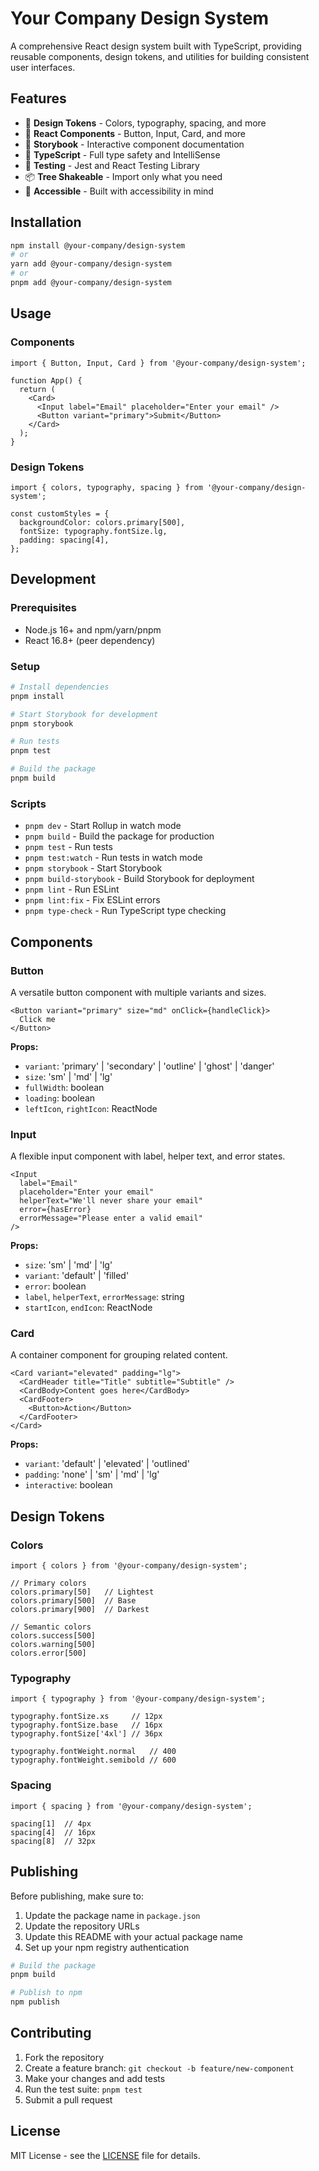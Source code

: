 # Your Company Design System

A comprehensive React design system built with TypeScript, providing reusable components, design tokens, and utilities for building consistent user interfaces.

## Features

- 🎨 **Design Tokens** - Colors, typography, spacing, and more
- 🧩 **React Components** - Button, Input, Card, and more
- 📖 **Storybook** - Interactive component documentation
- 🔧 **TypeScript** - Full type safety and IntelliSense
- 🧪 **Testing** - Jest and React Testing Library
- 📦 **Tree Shakeable** - Import only what you need
- 🎯 **Accessible** - Built with accessibility in mind

## Installation

```bash
npm install @your-company/design-system
# or
yarn add @your-company/design-system
# or
pnpm add @your-company/design-system
```

## Usage

### Components

```tsx
import { Button, Input, Card } from '@your-company/design-system';

function App() {
  return (
    <Card>
      <Input label="Email" placeholder="Enter your email" />
      <Button variant="primary">Submit</Button>
    </Card>
  );
}
```

### Design Tokens

```tsx
import { colors, typography, spacing } from '@your-company/design-system';

const customStyles = {
  backgroundColor: colors.primary[500],
  fontSize: typography.fontSize.lg,
  padding: spacing[4],
};
```

## Development

### Prerequisites

- Node.js 16+ and npm/yarn/pnpm
- React 16.8+ (peer dependency)

### Setup

```bash
# Install dependencies
pnpm install

# Start Storybook for development
pnpm storybook

# Run tests
pnpm test

# Build the package
pnpm build
```

### Scripts

- `pnpm dev` - Start Rollup in watch mode
- `pnpm build` - Build the package for production
- `pnpm test` - Run tests
- `pnpm test:watch` - Run tests in watch mode
- `pnpm storybook` - Start Storybook
- `pnpm build-storybook` - Build Storybook for deployment
- `pnpm lint` - Run ESLint
- `pnpm lint:fix` - Fix ESLint errors
- `pnpm type-check` - Run TypeScript type checking

## Components

### Button

A versatile button component with multiple variants and sizes.

```tsx
<Button variant="primary" size="md" onClick={handleClick}>
  Click me
</Button>
```

**Props:**
- `variant`: 'primary' | 'secondary' | 'outline' | 'ghost' | 'danger'
- `size`: 'sm' | 'md' | 'lg'
- `fullWidth`: boolean
- `loading`: boolean
- `leftIcon`, `rightIcon`: ReactNode

### Input

A flexible input component with label, helper text, and error states.

```tsx
<Input
  label="Email"
  placeholder="Enter your email"
  helperText="We'll never share your email"
  error={hasError}
  errorMessage="Please enter a valid email"
/>
```

**Props:**
- `size`: 'sm' | 'md' | 'lg'
- `variant`: 'default' | 'filled'
- `error`: boolean
- `label`, `helperText`, `errorMessage`: string
- `startIcon`, `endIcon`: ReactNode

### Card

A container component for grouping related content.

```tsx
<Card variant="elevated" padding="lg">
  <CardHeader title="Title" subtitle="Subtitle" />
  <CardBody>Content goes here</CardBody>
  <CardFooter>
    <Button>Action</Button>
  </CardFooter>
</Card>
```

**Props:**
- `variant`: 'default' | 'elevated' | 'outlined'
- `padding`: 'none' | 'sm' | 'md' | 'lg'
- `interactive`: boolean

## Design Tokens

### Colors

```tsx
import { colors } from '@your-company/design-system';

// Primary colors
colors.primary[50]   // Lightest
colors.primary[500]  // Base
colors.primary[900]  // Darkest

// Semantic colors
colors.success[500]
colors.warning[500]
colors.error[500]
```

### Typography

```tsx
import { typography } from '@your-company/design-system';

typography.fontSize.xs     // 12px
typography.fontSize.base   // 16px
typography.fontSize['4xl'] // 36px

typography.fontWeight.normal   // 400
typography.fontWeight.semibold // 600
```

### Spacing

```tsx
import { spacing } from '@your-company/design-system';

spacing[1]  // 4px
spacing[4]  // 16px
spacing[8]  // 32px
```

## Publishing

Before publishing, make sure to:

1. Update the package name in `package.json`
2. Update the repository URLs
3. Update this README with your actual package name
4. Set up your npm registry authentication

```bash
# Build the package
pnpm build

# Publish to npm
npm publish
```

## Contributing

1. Fork the repository
2. Create a feature branch: `git checkout -b feature/new-component`
3. Make your changes and add tests
4. Run the test suite: `pnpm test`
5. Submit a pull request

## License

MIT License - see the [LICENSE](LICENSE) file for details.
